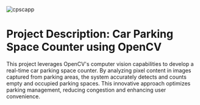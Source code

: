 ![cpscapp](https://github.com/BenjaminEshun/CarParkingSpaceCounter/assets/73724336/07cc03d6-b610-4af7-beeb-dae99960f4a9)
# Project Description: Car Parking Space Counter using OpenCV

This project leverages OpenCV's computer vision capabilities to develop a real-time car parking space counter. 
By analyzing pixel content in images captured from parking areas, the system accurately detects and counts empty and occupied parking spaces. 
This innovative approach optimizes parking management, reducing congestion and enhancing user convenience.

